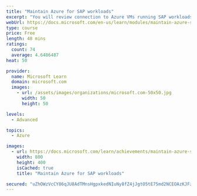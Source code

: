 ```yaml
---
title: "Maintain Azure for SAP workloads"
excerpt: "You will review connection to Azure VMs running SAP workloads using public endpoints on a Jumpbox, VPN, or Azure ExpressRoute. You will also see how to back up Azure VMs using or more Azure VMs."
webUrl: https://docs.microsoft.com/en-us/learn/modules/maintain-azure-sap-workloads/
type: course
price: Free
length: 48 mins
ratings:
  count: 74
  average: 4.6486487
heat: 50

provider:
  name: Microsoft Learn
  domain: microsoft.com
  images:
    - url: /assets/images/organizations/microsoft.com-50x50.jpg
      width: 50
      height: 50

levels:
  - Advanced

topics:
  - Azure

images:
  - url: https://docs.microsoft.com/learn/achievements/maintain-azure-sap-workloads-social.png
    width: 800
    height: 400
    isCached: true
    title: "Maintain Azure for SAP workloads"

secured: "uZhOWzVcCY86qJU8AdTMnsHgpxkedNIuNy8fZ4jJgtO5tE75md2NCEOAzKJFz6hYHTwEHK8TWt/9Ns8OzcCCgXi+Cn1346N6tf0mVaARvTZeSYQYbJzFsfUG9V+KGfiterAViTqp/354kcjojh8GYDW7OwdV3Rp3+gL9t6QMGkw34JyD+9hbWIvwFGD2fWEk20lEBesjSR1h7Lz1Vswj07WP86y1AJVCAD6CDV1NbTVs/o9o15sVjnlS0AG1qbG5bbhRfoZaHCWcoIRX8yVsfjBEZzDUXwBfYbbtsxPioa0bacnSFT9wpViHRu4Ietv/O1K6oUhFRt4PY/1wcSoRk2pZUBVKdu8NPzcZ7gPrbj22WHWupSX0zKVvwmUFPRfui/6mQiOlyBqDLWuVjsRytA==;Oj5rRJnO7FYGrEsjDt+YoA=="
---
```


